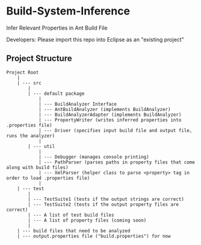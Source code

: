 # Build-System-Inference
Infer Relevant Properties in Ant Build File

Developers:
Please import this repo into Eclipse as an "existing project"

Project Structure
------
```
Project Root
	|
	| --- src
		|
		| --- default package
			|
			| --- BuildAnalyzer Interface
			| --- AntBuildAnalyzer (implements BuildAnalyzer)
			| --- BuildAnalyzerAdapter (implements BuildAnalyzer)
			| --- PropertyWriter (writes inferred properties into .properties file)
			| --- Driver (specifies input build file and output file, runs the analyzer)
			|
		| --- util
			|
			| --- Debugger (manages console printing)
			| --- PathParser (parses paths in property files that come along with build files)
			| --- XmlParser (helper class to parse <property> tag in order to load .properties file)
			|
	| --- test
		|
		| --- TestSuite1 (tests if the output strings are correct)
		| --- TestSuite2 (tests if the output property files are correct)
		| --- A list of test build files
		| --- A list of property files (coming soon)
		|
	| --- build files that need to be analyzed
	| --- output.properties file ("build.properties") for now
		
```